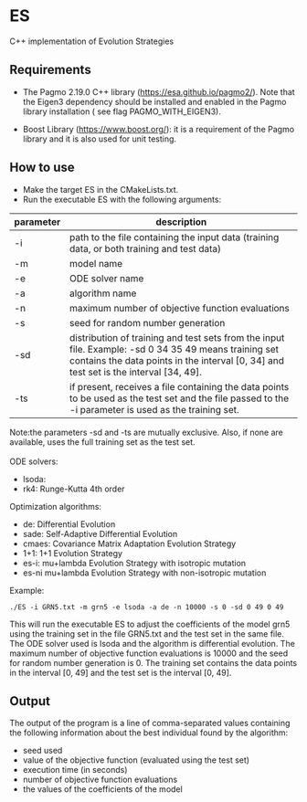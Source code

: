 # ES
C++ implementation of Evolution Strategies

## Requirements

- The Pagmo 2.19.0 C++ library (https://esa.github.io/pagmo2/). Note that the Eigen3 dependency should be installed and enabled in the Pagmo library installation ( see flag PAGMO_WITH_EIGEN3).

- Boost Library (https://www.boost.org/): it is a requirement of the Pagmo library and it is also used for unit testing.


## How to use

- Make the target ES in the CMakeLists.txt.
- Run the executable ES with the following arguments:

| parameter | description                                                                                                                                                                                    |
|-----------|------------------------------------------------------------------------------------------------------------------------------------------------------------------------------------------------|
| -i        | path to the file containing the input data (training data, or both training and test data)                                                                                                     |
| -m        | model name                                                                                                                                                                                     |
| -e        | ODE solver name                                                                                                                                                                                |
| -a        | algorithm name                                                                                                                                                                                 |
| -n        | maximum number of objective function evaluations                                                                                                                                               |
| -s        | seed for random number generation                                                                                                                                                              |
| -sd       | distribution of training and test sets from the input file. Example: -sd 0 34 35 49 means training set contains the data points in the interval [0, 34] and test set is the interval [34, 49]. |
| -ts       | if present, receives a file containing the data points to be used as the test set and the file passed to the -i parameter is used as the training set.                                         |

Note:the parameters -sd and -ts are mutually exclusive. Also, if none are available, uses the full training set as the test set.\
\
ODE solvers:
- lsoda:
- rk4: Runge-Kutta 4th order

Optimization algorithms:
- de: Differential Evolution
- sade: Self-Adaptive Differential Evolution
- cmaes: Covariance Matrix Adaptation Evolution Strategy
- 1+1: 1+1 Evolution Strategy
- es-i: mu+lambda Evolution Strategy with isotropic mutation
- es-ni mu+lambda Evolution Strategy with non-isotropic mutation

Example:

```
./ES -i GRN5.txt -m grn5 -e lsoda -a de -n 10000 -s 0 -sd 0 49 0 49 
```

This will run the executable ES to adjust the coefficients of the model grn5 using the training set in the file GRN5.txt and the test set in the same file. The ODE solver used is lsoda and the algorithm is differential evolution. The maximum number of objective function evaluations is 10000 and the seed for random number generation is 0. The training set contains the data points in the interval [0, 49] and the test set is the interval [0, 49].

## Output


The output of the program is a line of comma-separated values containing the following information about the best individual found by the algorithm:

- seed used
- value of the objective function (evaluated using the test set)
- execution time (in seconds)
- number of objective function evaluations
- the values of the coefficients of the model